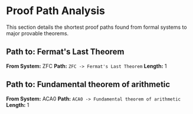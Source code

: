 # Proof Path Analysis

This section details the shortest proof paths found from formal systems to major provable theorems.

## Path to: Fermat's Last Theorem

**From System:** ZFC
**Path:** `ZFC -> Fermat's Last Theorem`
**Length:** 1

## Path to: Fundamental theorem of arithmetic

**From System:** ACA0
**Path:** `ACA0 -> Fundamental theorem of arithmetic`
**Length:** 1

